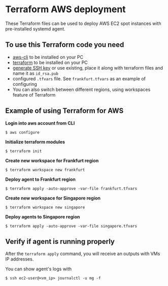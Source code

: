 # Terraform AWS deployment

These Terraform files can be used to deploy AWS EC2 spot instances with pre-installed systemd agent.

## To use this Terraform code you need

* [aws-cli](https://docs.aws.amazon.com/cli/latest/userguide/getting-started-install.html) to be installed on your PC
* [terraform](https://www.terraform.io/downloads) to be installed on your PC
* [generate SSH key](https://www.ssh.com/academy/ssh/keygen) or use existing, place it along with terraform files and name it as `id_rsa.pub`
* configured `.tfvars` file. See `frankfurt.tfvars` as an example of configuring
* You can also switch between different regions, using workspaces feature of Terraform

## Example of using Terraform for AWS

**Login into aws account from CLI**

`$ aws configure`

**Initialize terraform modules**

`$ terraform init`

**Create new workspace for Frankfurt region**

`$ terraform workspace new frankfurt`

**Deploy agent to Frankfurt region**

`$ terraform apply -auto-approve -var-file frankfurt.tfvars`

**Create new workspace for Singapore region**

`$ terraform workspace new singapore`

**Deploy agents to Singapore region**

`$ terraform apply -auto-approve -var-file singapore.tfvars`

## Verify if agent is running properly

After the `terraform apply` command, you will receive an outputs with VMs IP addresses. 

You can show agent's logs with 

`$ ssh ec2-user@<vm_ip> journalctl -u mg -f`